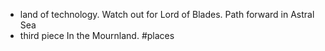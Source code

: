 - land of technology. Watch out for Lord of Blades. Path forward in Astral Sea
- third piece In the Mournland.
#places